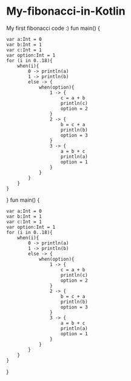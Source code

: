 # My-fibonacci-in-Kotlin
My first fibonacci code
:)
fun main() {
    
	var a:Int = 0
    var b:Int = 1
    var c:Int = 1
    var option:Int = 1
    for (i in 0..18){
        when(i){
            0 -> println(a)
            1 -> println(b)
            else -> {
                when(option){
                    1 -> {
                        c = a + b
                        println(c)
                        option = 2
                    }
                    2 -> {
                        b = c + a
                        println(b)
                        option = 3
                    }
                    3 -> {
                        a = b + c
                        println(a)
                        option = 1
                    }
                }
            }
        }
    }
}
fun main() {
    
	var a:Int = 0
    var b:Int = 1
    var c:Int = 1
    var option:Int = 1
    for (i in 0..18){
        when(i){
            0 -> println(a)
            1 -> println(b)
            else -> {
                when(option){
                    1 -> {
                        c = a + b
                        println(c)
                        option = 2
                    }
                    2 -> {
                        b = c + a
                        println(b)
                        option = 3
                    }
                    3 -> {
                        a = b + c
                        println(a)
                        option = 1
                    }
                }
            }
        }
    }
}
